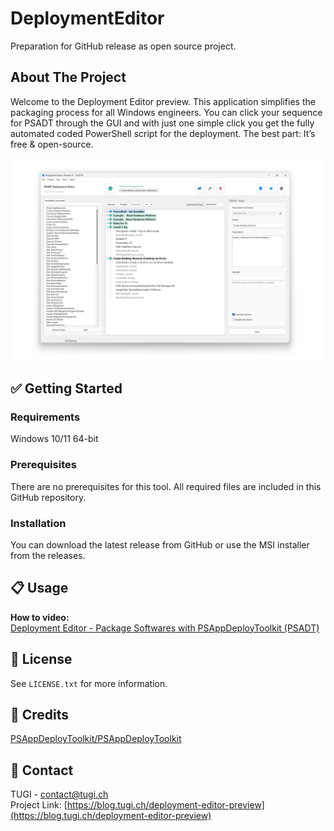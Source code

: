 # DeploymentEditor
Preparation for GitHub release as open source project.



<!-- ABOUT THE PROJECT -->
## About The Project
Welcome to the Deployment Editor preview. This application simplifies the packaging process for all Windows engineers. You can click your sequence for PSADT through the GUI and with just one simple click you get the fully automated coded PowerShell script for the deployment. The best part: It’s free & open-source.<br/><br/>
![App Screenshot](Screenshot.png)



<!-- GETTING STARTED -->
## ✅ Getting Started

### Requirements
Windows 10/11 64-bit

### Prerequisites
There are no prerequisites for this tool. All required files are included in this GitHub repository.

### Installation
You can download the latest release from GitHub or use the MSI installer from the releases.



<!-- USAGE EXAMPLES -->
## 📋 Usage

**How to video:**<br/>
[Deployment Editor - Package Softwares with PSAppDeployToolkit (PSADT)](https://www.youtube.com/watch?v=1Ct5B27BGP4)
<br/>



<!-- LICENSE -->
## 📄 License
See `LICENSE.txt` for more information.



<!-- CREDITS -->
## 📄 Credits
[PSAppDeployToolkit/PSAppDeployToolkit](https://github.com/PSAppDeployToolkit/PSAppDeployToolkit)



<!-- CONTACT -->
## 📧 Contact
TUGI - [contact@tugi.ch](mailto:contact@tugi.ch)<br/>
Project Link: [https://blog.tugi.ch/deployment-editor-preview](https://blog.tugi.ch/deployment-editor-preview)
